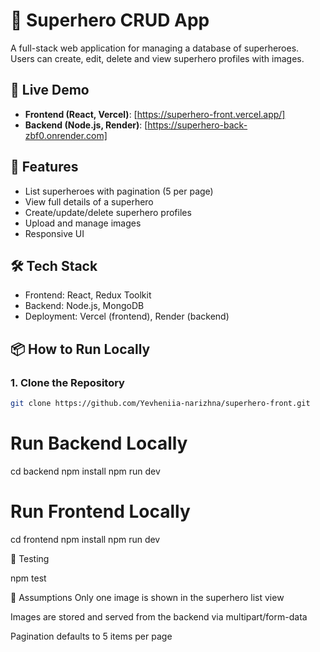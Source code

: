 # 🦸 Superhero CRUD App

A full-stack web application for managing a database of superheroes.  
Users can create, edit, delete and view superhero profiles with images.

## 🚀 Live Demo

- **Frontend (React, Vercel)**: [https://superhero-front.vercel.app/]
- **Backend (Node.js, Render)**: [https://superhero-back-zbf0.onrender.com]

## 🧠 Features

- List superheroes with pagination (5 per page)
- View full details of a superhero
- Create/update/delete superhero profiles
- Upload and manage images
- Responsive UI

## 🛠️ Tech Stack

- Frontend: React, Redux Toolkit
- Backend: Node.js, MongoDB
- Deployment: Vercel (frontend), Render (backend)

## 📦 How to Run Locally

### 1. Clone the Repository

```bash
git clone https://github.com/Yevheniia-narizhna/superhero-front.git
```

# Run Backend Locally

cd backend
npm install
npm run dev

# Run Frontend Locally

cd frontend
npm install
npm run dev

🧪 Testing

npm test

📌 Assumptions
Only one image is shown in the superhero list view

Images are stored and served from the backend via multipart/form-data

Pagination defaults to 5 items per page
